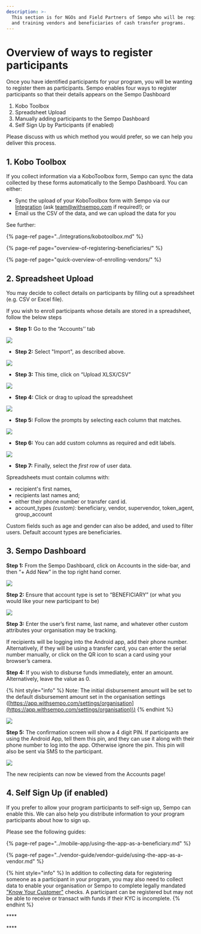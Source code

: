 ```yaml
---
description: >-
  This section is for NGOs and Field Partners of Sempo who will be registering
  and training vendors and beneficiaries of cash transfer programs.
---
```


# Overview of ways to register participants

Once you have identified participants for your program, you will be wanting to register them as participants. Sempo enables four ways to register participants so that their details appears on the Sempo Dashboard

1. Kobo Toolbox
2. Spreadsheet Upload 
3. Manually adding participants to the Sempo Dashboard 
4. Self Sign Up by Participants \(if enabled\)

Please discuss with us which method you would prefer, so we can help you deliver this process.

## 1. Kobo Toolbox

If you collect information via a KoboToolbox form, Sempo can sync the data collected by these forms automatically to the Sempo Dashboard. You can either:

* Sync the upload of your KoboToolbox form with Sempo via our [Integration](../integrations/kobotoolbox.md#linking-a-form-to-sempo) \(ask team@withsempo.com if required!\); or 
* Email us the CSV of the data, and we can upload the data for you



See further:

{% page-ref page="../integrations/kobotoolbox.md" %}

{% page-ref page="overview-of-registering-beneficiaries/" %}

{% page-ref page="quick-overview-of-enrolling-vendors/" %}

## 2. Spreadsheet Upload 

You may decide to collect details on participants by filling out a spreadsheet \(e.g. CSV or Excel file\). 

If you wish to enroll participants whose details are stored in a spreadsheet, follow the below steps

* **Step 1:** Go to the “Accounts’’ tab

![](../.gitbook/assets/screen-shot-2021-01-14-at-2.35.42-pm%20%281%29.png)

* **Step 2:** Select "Import", as described above.

![](../.gitbook/assets/screen-shot-2021-01-14-at-2.35.50-pm%20%281%29.png)

* **Step 3:** This time, click on “Upload XLSX/CSV”

![](../.gitbook/assets/screen-shot-2021-01-14-at-2.36.05-pm.png)

* **Step 4:** Click or drag to upload the spreadsheet

![](../.gitbook/assets/screen-shot-2021-01-14-at-2.44.51-pm.png)

* **Step 5:** Follow the prompts by selecting each column that matches.

![](../.gitbook/assets/screen-shot-2021-01-14-at-2.45.23-pm.png)

* **Step 6:** You can add custom columns as required and edit labels. 

![](../.gitbook/assets/screen-shot-2021-01-14-at-2.45.38-pm.png)

* **Step 7:** Finally, select the _first row_ of user data.

Spreadsheets must contain columns with: 

* recipient's first names, 
* recipients last names and; 
* either their phone number or transfer card id.
* account\_types _\(custom\):_ beneficiary, vendor, supervendor, token\_agent, group\_account

Custom fields such as age and gender can also be added, and used to filter users. Default account types are beneficiaries.

## 3. Sempo Dashboard

**Step 1:** From the Sempo Dashboard, click on Accounts in the side-bar, and then “+ Add New” in the top right hand corner.

![](../.gitbook/assets/screen-shot-2020-09-08-at-10.38.42-am.png)

**Step 2:** Ensure that account type is set to “BENEFICIARY”  \(or what you would like your new participant to be\)

![](../.gitbook/assets/screen-shot-2020-09-10-at-2.05.50-pm.png)

**Step 3:** Enter the user’s first name,  last name, and whatever other custom attributes your organisation may be tracking. 

If recipients will be logging into the Android app, add their phone number.  Alternatively, if they will be using a transfer card, you can enter the serial number manually, or click on the QR icon to scan a card using your browser’s camera.

**Step 4:** If you wish to disburse funds immediately, enter an amount. Alternatively, leave the value as 0.

{% hint style="info" %}
Note: The initial disbursement amount will be set to the default disbursement amount set in the organisation settings \([https://app.withsempo.com/settings/organisation](https://app.withsempo.com/settings/organisation)\)
{% endhint %}

![](../.gitbook/assets/screen-shot-2020-09-08-at-10.42.24-am.png)

**Step 5:** The confirmation screen will show a 4 digit PIN. If participants are using the Android App, tell them this pin, and they can use it along with their phone number to log into the app. Otherwise ignore the pin. This pin will also be sent via SMS to the participant.

![](../.gitbook/assets/screen-shot-2020-09-10-at-2.08.23-pm.png)

The new recipients can now be viewed from the Accounts page!

## 4. Self Sign Up \(if enabled\)

If you prefer to allow your program participants to self-sign up, Sempo can enable this. We can also help you distribute information to your program participants about how to sign up.

Please see the following guides:

{% page-ref page="../mobile-app/using-the-app-as-a-beneficiary.md" %}

{% page-ref page="../vendor-guide/vendor-guide/using-the-app-as-a-vendor.md" %}

{% hint style="info" %}
In addition to collecting data for registering someone as a participant in your program, you may also need to collect data to enable your organisation or Sempo to complete legally mandated[ "Know Your Customer"](../policies-and-security/kyc.md) checks. A participant can be registered but may not be able to receive or transact with funds if their KYC is incomplete.
{% endhint %}



\*\*\*\*

\*\*\*\*



